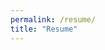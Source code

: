 ```yaml
---
permalink: /resume/
title: "Resume"
---
```


<object data="../../assets/documents/resume.pdf" width="1000" height="1000" type='application/pdf'></object>
